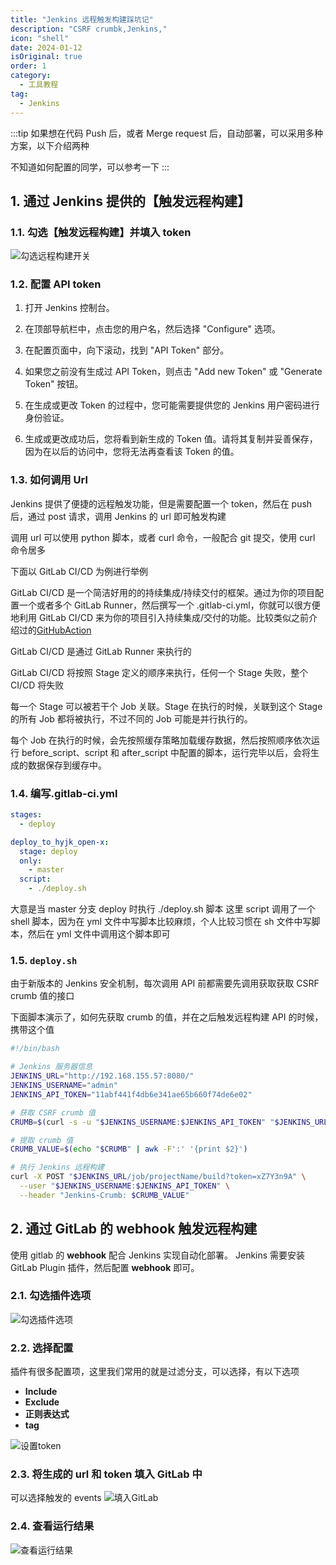 ```yaml
---
title: "Jenkins 远程触发构建踩坑记"
description: "CSRF crumbk,Jenkins,"
icon: "shell"
date: 2024-01-12
isOriginal: true
order: 1
category:
  - 工具教程
tag:
  - Jenkins
---
```


:::tip
如果想在代码 Push 后，或者 Merge request 后，自动部署，可以采用多种方案，以下介绍两种

不知道如何配置的同学，可以参考一下
:::

## 1. 通过 Jenkins 提供的【触发远程构建】

### 1.1. 勾选【触发远程构建】并填入 token

![勾选远程构建开关](https://s3.bmp.ovh/imgs/2024/01/12/45009f0747ed807a.png)

### 1.2. 配置 API token

1. 打开 Jenkins 控制台。

2. 在顶部导航栏中，点击您的用户名，然后选择 "Configure" 选项。

3. 在配置页面中，向下滚动，找到 "API Token" 部分。

4. 如果您之前没有生成过 API Token，则点击 "Add new Token" 或 "Generate Token" 按钮。

5. 在生成或更改 Token 的过程中，您可能需要提供您的 Jenkins 用户密码进行身份验证。

6. 生成或更改成功后，您将看到新生成的 Token 值。请将其复制并妥善保存，因为在以后的访问中，您将无法再查看该 Token 的值。

### 1.3. 如何调用 Url

Jenkins 提供了便捷的远程触发功能，但是需要配置一个 token，然后在 push 后，通过 post 请求，调用 Jenkins 的 url 即可触发构建

调用 url 可以使用 python 脚本，或者 curl 命令，一般配合 git 提交，使用 curl 命令居多

下面以 GitLab CI/CD 为例进行举例

GitLab CI/CD 是一个简洁好用的的持续集成/持续交付的框架。通过为你的项目配置一个或者多个 GitLab Runner，然后撰写一个 .gitlab-ci.yml，你就可以很方便地利用 GitLab CI/CD 来为你的项目引入持续集成/交付的功能。比较类似之前介绍过的[GitHubAction](../github/github-action.html)

GitLab CI/CD 是通过 GitLab Runner 来执行的

GitLab CI/CD 将按照 Stage 定义的顺序来执行，任何一个 Stage 失败，整个 CI/CD 将失败

每一个 Stage 可以被若干个 Job 关联。Stage 在执行的时候，关联到这个 Stage 的所有 Job 都将被执行，不过不同的 Job 可能是并行执行的。

每个 Job 在执行的时候，会先按照缓存策略加载缓存数据，然后按照顺序依次运行 before_script、script 和 after_script 中配置的脚本，运行完毕以后，会将生成的数据保存到缓存中。

### 1.4. 编写.gitlab-ci.yml

```yaml
stages:
  - deploy

deploy_to_hyjk_open-x:
  stage: deploy
  only:
    - master
  script:
    - ./deploy.sh
```

大意是当 master 分支 deploy 时执行 ./deploy.sh 脚本
这里 script 调用了一个 shell 脚本，因为在 yml 文件中写脚本比较麻烦，个人比较习惯在 sh 文件中写脚本，然后在 yml 文件中调用这个脚本即可

### 1.5.  `deploy.sh`

由于新版本的 Jenkins 安全机制，每次调用 API 前都需要先调用获取获取 CSRF crumb 值的接口

下面脚本演示了，如何先获取 crumb 的值，并在之后触发远程构建 API 的时候，携带这个值

```sh
#!/bin/bash

# Jenkins 服务器信息
JENKINS_URL="http://192.168.155.57:8080/"
JENKINS_USERNAME="admin"
JENKINS_API_TOKEN="11abf441f4db6e341ae65b660f74de6e02"

# 获取 CSRF crumb 值
CRUMB=$(curl -s -u "$JENKINS_USERNAME:$JENKINS_API_TOKEN" "$JENKINS_URL/crumbIssuer/api/xml?xpath=concat(//crumbRequestField,\":\",//crumb)")

# 提取 crumb 值
CRUMB_VALUE=$(echo "$CRUMB" | awk -F':' '{print $2}')

# 执行 Jenkins 远程构建
curl -X POST "$JENKINS_URL/job/projectName/build?token=xZ7Y3n9A" \
  --user "$JENKINS_USERNAME:$JENKINS_API_TOKEN" \
  --header "Jenkins-Crumb: $CRUMB_VALUE"
```

## 2. 通过 GitLab 的 **webhook** 触发远程构建

使用 gitlab 的 **webhook** 配合 Jenkins 实现自动化部署。
Jenkins 需要安装 GitLab Plugin 插件，然后配置 **webhook** 即可。

### 2.1. 勾选插件选项

![勾选插件选项](https://s3.bmp.ovh/imgs/2024/01/12/fe222283253f58a1.png)

### 2.2. 选择配置

插件有很多配置项，这里我们常用的就是过滤分支，可以选择，有以下选项

- **Include**
- **Exclude**
- **正则表达式**
- **tag**

![设置token](https://s3.bmp.ovh/imgs/2024/01/12/893d0e7b5ca4e1b9.png)

### 2.3. 将生成的 url 和 token 填入 GitLab 中

可以选择触发的 events
![填入GitLab](https://s3.bmp.ovh/imgs/2024/01/12/525dcea85ba7ae20.png)

### 2.4. 查看运行结果

![查看运行结果](https://s3.bmp.ovh/imgs/2024/01/12/b5afe5d3321e17da.png)

